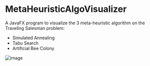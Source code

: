 # MetaHeuristicAlgoVisualizer
A JavaFX program to visualize the 3 meta-heuristic algorithm on the Traveling Salesman problem:
- Simulated Annealing
- Tabu Search
- Artificial Bee Colony

![image](https://user-images.githubusercontent.com/31033536/172755021-7f01510f-6dc1-4da0-9f35-456f066df5fa.png)
